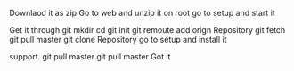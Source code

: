 Downlaod it as zip
Go to web and unzip it
on root go to setup and start it

Get it through git
mkdir <yourfolder>
cd <folder>
git init
git remoute add orign Repository
git fetch <name>
git pull <name> master
git clone Repository
go to setup and install it

support. 
git pull <name> master
git pull <name> master
  Got it
